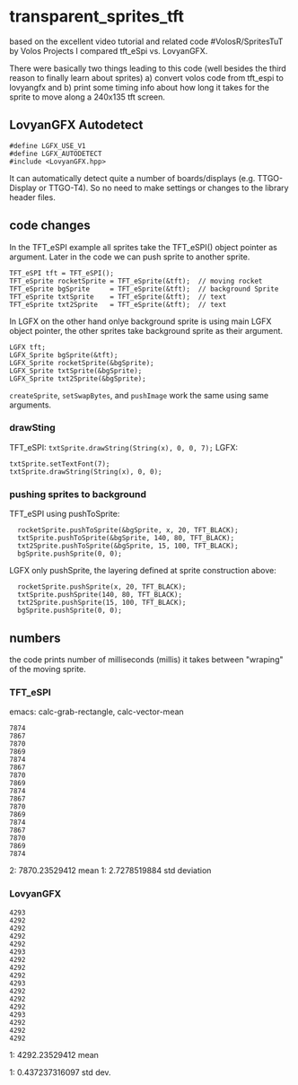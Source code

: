 # transparent_sprites_tft
based on the excellent video tutorial and related code #VolosR/SpritesTuT by Volos Projects I compared tft_eSpi vs. LovyanGFX.

There were basically two things leading to this code (well besides the third reason to finally learn about sprites) a) convert volos code from tft_espi to lovyangfx and b) print some timing info about how long it takes for the sprite to move along a 240x135 tft screen.



## LovyanGFX Autodetect
```
#define LGFX_USE_V1
#define LGFX_AUTODETECT
#include <LovyanGFX.hpp>
```
It can automatically detect quite a number of boards/displays (e.g. TTGO-Display or TTGO-T4). So no need to make settings or changes to the library header files.


## code changes
In the TFT_eSPI example all sprites take the TFT_eSPI() object pointer as argument. Later in the code we can push sprite to another sprite.

```
TFT_eSPI tft = TFT_eSPI();
TFT_eSprite rocketSprite = TFT_eSprite(&tft);  // moving rocket
TFT_eSprite bgSprite     = TFT_eSprite(&tft);  // background Sprite
TFT_eSprite txtSprite    = TFT_eSprite(&tft);  // text
TFT_eSprite txt2Sprite   = TFT_eSprite(&tft);  // text
```

In LGFX on the other hand onlye background sprite is using main LGFX object pointer, the other sprites take background sprite as their argument.
```
LGFX tft;
LGFX_Sprite bgSprite(&tft);
LGFX_Sprite rocketSprite(&bgSprite);
LGFX_Sprite txtSprite(&bgSprite);
LGFX_Sprite txt2Sprite(&bgSprite);
```


`createSprite`, `setSwapBytes`, and `pushImage` work the same using same arguments.


### drawSting
TFT_eSPI:
`txtSprite.drawString(String(x), 0, 0, 7);`
LGFX:
```
txtSprite.setTextFont(7);
txtSprite.drawString(String(x), 0, 0);
```

### pushing sprites to background
TFT_eSPI using pushToSprite:
```
  rocketSprite.pushToSprite(&bgSprite, x, 20, TFT_BLACK);
  txtSprite.pushToSprite(&bgSprite, 140, 80, TFT_BLACK);
  txt2Sprite.pushToSprite(&bgSprite, 15, 100, TFT_BLACK);
  bgSprite.pushSprite(0, 0);
```
LGFX only pushSprite, the layering defined at sprite construction above:
```
  rocketSprite.pushSprite(x, 20, TFT_BLACK);
  txtSprite.pushSprite(140, 80, TFT_BLACK);
  txt2Sprite.pushSprite(15, 100, TFT_BLACK);
  bgSprite.pushSprite(0, 0);
```



## numbers
the code prints number of milliseconds (millis) it takes between "wraping" of the moving sprite.

### TFT_eSPI
emacs: calc-grab-rectangle, calc-vector-mean
```
7874
7867
7870
7869
7874
7867
7870
7869
7874
7867
7870
7869
7874
7867
7870
7869
7874
```
2:  7870.23529412 mean
1:  2.7278519884  std deviation


### LovyanGFX
```
4293
4292
4292
4292
4292
4293
4292
4292
4292
4293
4292
4292
4292
4293
4292
4292
4292
```
1:  4292.23529412   mean

1:  0.437237316097  std dev.

